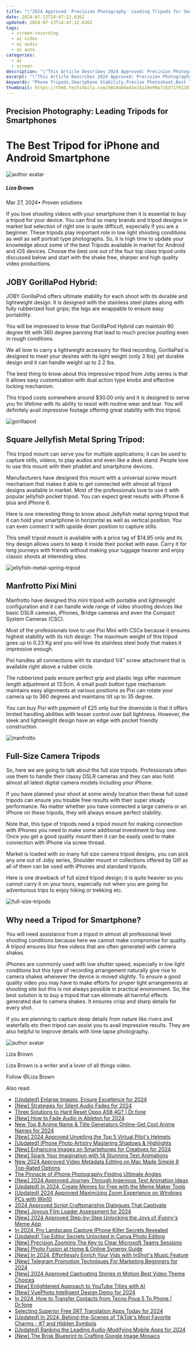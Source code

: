 ```yaml
---
title: "\"2024 Approved  Precision Photography  Leading Tripods for Smartphones\""
date: 2024-07-12T14:47:12.636Z
updated: 2024-07-13T14:47:12.636Z
tags: 
  - screen-recording
  - ai video
  - ai audio
  - ai auto
categories: 
  - ai
  - screen
description: "\"This Article Describes 2024 Approved: Precision Photography: Leading Tripods for Smartphones\""
excerpt: "\"This Article Describes 2024 Approved: Precision Photography: Leading Tripods for Smartphones\""
keywords: "Phone Tripods,Smartphone Stability,Precise Photoshoot,Best Tripods,Mobile Photography Gear,Premium Photo Support,Top Tripod Brands"
thumbnail: https://thmb.techidaily.com/b024a84a41e25a10e99a735d71f0138708aa747c63be7c3be4720f86eba5080f.jpg
---
```


## Precision Photography: Leading Tripods for Smartphones

# The Best Tripod for iPhone and Android Smartphone

![author avatar](https://lh5.googleusercontent.com/-AIMmjowaFs4/AAAAAAAAAAI/AAAAAAAAABc/Y5UmwDaI7HU/s250-c-k/photo.jpg)

##### Liza Brown

 Mar 27, 2024• Proven solutions

 If you love shooting videos with your smartphone then it is essential to buy a tripod for your device. You can find so many brands and tripod designs in market but selection of right one is quite difficult, especially if you are a beginner. These tripods play important role in low light shooting conditions as well as self portrait type photographs. So, it is high time to update your knowledge about some of the best Tripods available in market for Android and iOS devices. Choose the best one out of the four top class tripod units discussed below and start with the shake free, sharper and high quality video productions.

## JOBY GorillaPod Hybrid:

 JOBY GorillaPod offers ultimate stability for each shoot with its durable and lightweight design. It is designed with the stainless steel plates along with fully rubberized foot grips; the legs are wrappable to ensure easy portability.

 You will be impressed to know that GorillaPod Hybrid can maintain 90 degree tilt with 360 degree panning that lead to much precise positing even in rough conditions.

 We all love to carry a lightweight accessory for filed recording, GorillaPad is designed to meet your desires with its light weight (only 3 lbs) yet durable design and it can handle weight up to 2.2 lbs.

 The best thing to know about this impressive tripod from Joby series is that it allows easy customization with dual action type knobs and effective locking mechanism.

 This tripod costs somewhere around $30.00 only and it is designed to serve you for lifetime with its ability to resist with routine wear and tear. You will definitely avail impressive footage offering great stability with this tripod.

![gorillapod](https://images.wondershare.com/filmora/article-images/gorillapod.jpg)

## Square Jellyfish Metal Spring Tripod:

 This tripod mount can serve you for multiple applications; it can be used to capture stills, videos, to play audios and even like a desk stand. People love to use this mount with their phablet and smartphone devices.

 Manufacturers have designed this mount with a universal screw mount mechanism that makes it able to get connected with almost all tripod designs available in market. Most of the professionals love to use it with popular jellyfish pocket tripod. You can expect great results with iPhone 6 plus and iPhone 6.

 Here is one interesting thing to know about Jellyfish metal spring tripod that it can hold your smartphone in horizontal as well as vertical position. You can even connect it with upside down position to capture stills.

 This small tripod mount is available with a price tag of $14.95 only and its tiny design allows users to keep it inside their pocket with ease. Carry it for long journeys with friends without making your luggage heavier and enjoy classic shoots at interesting sites.

![jellyfish-metal-spring-tripod](https://images.wondershare.com/filmora/article-images/jellyfish-metal-spring-tripod.jpg)

## Manfrotto Pixi Mini

 Manfrotto have designed this mini tripod with portable and lightweight configuration and it can handle wide range of video shooting devices like basic DSLR cameras, iPhones, Bridge cameras and even the Compact System Cameras (CSC).

 Most of the professionals love to use Pixi Mini with CSCs because it ensures highest stability with its rich design. The maximum weight of this tripod goes up to 0.23 Kg and you will love its stainless steel body that makes it impressive enough.

 Pixi handles all connections with its standard 1/4” screw attachment that is available right above a rubber circle.

 The rubberized pads ensure perfect grip and plastic legs offer maximum length adjustment at 13.5cm. A small push button type mechanism maintains easy alignments at various positions as Pixi can rotate your camera up to 360 degrees and maintains tilt up to 35 degree.

 You can buy Pixi with payment of £25 only but the downside is that it offers limited handling abilities with lesser control over ball tightness. However, the sleek and lightweight design have an edge with pocket friendly construction.

![manfrotto](https://images.wondershare.com/filmora/article-images/manfrotto.jpg)

## Full-Size Camera Tripods

 So, here we are going to talk about the full size tripods. Professionals often use them to handle their classy DSLR cameras and they can also hold almost all latest digital camera models including your iPhone.

 If you have planned your shoot at some windy location then these full sized tripods can ensure you trouble free results with their super steady performance. No matter whether you have connected a large camera or an iPhone on these tripods, they will always ensure perfect stability.

 Note that, this type of tripods need a tripod mount for making connection with iPhones you need to make some additional investment to buy one. Once you get a good quality mount then it can be easily used to make connection with iPhone via screw thread.

 Market is loaded with so many full size camera tripod designs, you can pick any one out of Joby series, Shoulder mount or collections offered by Glif as all of them can be used with iPhones and standard tripods.

 Here is one drawback of full sized tripod design; it is quite heavier so you cannot carry it on your tours, especially not when you are going for adventurous trips to enjoy hiking or trekking etc.

![full-size-tripods](https://images.wondershare.com/filmora/article-images/full-size-tripods.jpg)

## Why need a Tripod for Smartphone?

 You will need assistance from a tripod in almost all professional level shooting conditions because here we cannot make compromise for quality. A tripod ensures blur free videos that are often generated with camera shakes.

 iPhones are commonly used with low shutter speed, especially in low light conditions but this type of recording arrangement naturally give rise to camera shakes whenever the device is moved slightly. To ensure a good quality video you may have to make efforts for proper light arrangements at shooting site but this is not always possible in practical environment. So, the best solution is to buy a tripod that can eliminate all harmful effects generated due to camera shakes. It ensures crisp and sharp details for every shot.

 If you are planning to capture deep details from nature like rivers and waterfalls etc then tripod can assist you to avail impressive results. They are also helpful to improve details with time lapse photography.

![author avatar](https://lh5.googleusercontent.com/-AIMmjowaFs4/AAAAAAAAAAI/AAAAAAAAABc/Y5UmwDaI7HU/s250-c-k/photo.jpg)

Liza Brown

Liza Brown is a writer and a lover of all things video.

Follow @Liza Brown


<ins class="adsbygoogle"
     style="display:block"
     data-ad-format="autorelaxed"
     data-ad-client="ca-pub-7571918770474297"
     data-ad-slot="1223367746"></ins>



<ins class="adsbygoogle"
     style="display:block"
     data-ad-client="ca-pub-7571918770474297"
     data-ad-slot="8358498916"
     data-ad-format="auto"
     data-full-width-responsive="true"></ins>




<span class="atpl-alsoreadstyle">Also read:</span>
<div><ul>
<li><a href="https://fox-cloud.techidaily.com/updated-enlarge-images-ensure-excellence-for-2024/"><u>[Updated] Enlarge Images, Ensure Excellence for 2024</u></a></li>
<li><a href="https://fox-cloud.techidaily.com/new-strategies-for-silent-audio-fades-for-2024/"><u>[New] Strategies for Silent Audio Fades for 2024</u></a></li>
<li><a href="https://techidaily.com/three-solutions-to-hard-reset-oppo-a58-4g-drfone-by-drfone-reset-android-reset-android/"><u>Three Solutions to Hard Reset Oppo A58 4G? | Dr.fone</u></a></li>
<li><a href="https://fox-cloud.techidaily.com/new-how-to-fade-audio-in-ableton-for-2024/"><u>[New] How to Fade Audio in Ableton for 2024</u></a></li>
<li><a href="https://animation-videos.techidaily.com/new-top-8-anime-name-and-title-generators-online-get-cool-anime-names-for-2024/"><u>New Top 8 Anime Name & Title Generators Online-Get Cool Anime Names for 2024</u></a></li>
<li><a href="https://fox-cloud.techidaily.com/new-2024-approved-unveiling-the-top-5-virtual-pilots-helmets/"><u>[New] 2024 Approved  Unveiling the Top 5 Virtual Pilot's Helmets</u></a></li>
<li><a href="https://extra-guidance.techidaily.com/updated-iphone-photo-artistry-mastering-shadows-and-highlights/"><u>[Updated] IPhone Photo Artistry  Mastering Shadows & Highlights</u></a></li>
<li><a href="https://fox-cloud.techidaily.com/new-enhancing-images-on-smartphones-for-creatives-for-2024/"><u>[New] Enhancing Images on Smartphones for Creatives for 2024</u></a></li>
<li><a href="https://fox-cloud.techidaily.com/new-spark-your-imagination-with-14-stunning-text-animations/"><u>[New] Spark Your Imagination with 14 Stunning Text Animations</u></a></li>
<li><a href="https://video-creation-software.techidaily.com/new-2024-approved-video-metadata-editing-on-mac-made-simple-8-top-rated-options/"><u>New 2024 Approved Video Metadata Editing on Mac Made Simple 8 Top-Rated Options</u></a></li>
<li><a href="https://fox-cloud.techidaily.com/the-pinnacle-of-iphone-photography-finding-ultimate-angles/"><u>The Pinnacle of iPhone Photography  Finding Ultimate Angles</u></a></li>
<li><a href="https://fox-cloud.techidaily.com/new-2024-approved-journey-through-ingenious-text-animation-ideas/"><u>[New] 2024 Approved  Journey Through Ingenious Text Animation Ideas</u></a></li>
<li><a href="https://fox-cloud.techidaily.com/updated-in-2024-create-memes-for-free-with-the-meme-maker-tools/"><u>[Updated] In 2024, Create Memes for Free with the Meme Maker Tools</u></a></li>
<li><a href="https://fox-cloud.techidaily.com/updated-2024-approved-maximizing-zoom-experience-on-windows-pcs-with-win10/"><u>[Updated] 2024 Approved  Maximizing Zoom Experience on Windows PCs with Win10</u></a></li>
<li><a href="https://extra-approaches.techidaily.com/2024-approved-script-craftsmanship-dialogues-that-captivate/"><u>2024 Approved  Script Craftsmanship  Dialogues That Captivate</u></a></li>
<li><a href="https://fox-cloud.techidaily.com/new-joyous-film-loader-assessment-for-2024/"><u>[New] Joyous Film Loader Assessment for 2024</u></a></li>
<li><a href="https://fox-cloud.techidaily.com/new-2024-approved-step-by-step-unlocking-the-joys-of-ifunnys-meme-app/"><u>[New] 2024 Approved  Step-by-Step  Unlocking the Joys of iFunny's Meme App</u></a></li>
<li><a href="https://fox-friendly.techidaily.com/in-2024-pro-landscape-capture-iphone-killer-secrets-revealed/"><u>In 2024, Pro Landscape Capture  IPhone Killer Secrets Revealed</u></a></li>
<li><a href="https://some-approaches.techidaily.com/updated-top-editor-secrets-unlocked-in-canva-photo-editing/"><u>[Updated] Top Editor Secrets Unlocked in Canva Photo Editing</u></a></li>
<li><a href="https://fox-cloud.techidaily.com/new-precision-zooming-the-key-to-clear-microsoft-teams-sessions/"><u>[New] Precision Zooming  The Key to Clear Microsoft Teams Sessions</u></a></li>
<li><a href="https://fox-cloud.techidaily.com/new-photo-fusion-at-home-and-online-synergy-guide/"><u>[New] Photo Fusion at Home & Online Synergy Guide</u></a></li>
<li><a href="https://fox-cloud.techidaily.com/new-in-2024-effortlessly-enrich-your-vids-with-inshots-music-feature/"><u>[New] In 2024, Effortlessly Enrich Your Vids with InShot's Music Feature</u></a></li>
<li><a href="https://fox-cloud.techidaily.com/new-telegram-promotion-techniques-for-marketing-beginners-for-2024/"><u>[New] Telegram Promotion Techniques  For Marketing Beginners for 2024</u></a></li>
<li><a href="https://fox-cloud.techidaily.com/new-2024-approved-captivating-stories-in-motion-best-video-theme-choices/"><u>[New] 2024 Approved  Captivating Stories in Motion  Best Video Theme Choices</u></a></li>
<li><a href="https://fox-cloud.techidaily.com/new-enlightened-approach-to-youtube-titles-with-ai/"><u>[New] Enlightened Approach to YouTube Titles with AI</u></a></li>
<li><a href="https://fox-cloud.techidaily.com/new-vuephoto-intelligent-design-demo-for-2024/"><u>[New] VuePhoto Intelligent Design Demo for 2024</u></a></li>
<li><a href="https://android-transfer.techidaily.com/in-2024-how-to-transfer-contacts-from-tecno-pova-5-to-phone-drfone-by-drfone-transfer-from-android-transfer-from-android/"><u>In 2024, How to Transfer Contacts from Tecno Pova 5 To Phone | Dr.fone</u></a></li>
<li><a href="https://fox-cloud.techidaily.com/selecting-superior-free-srt-translation-apps-today-for-2024/"><u>Selecting Superior Free SRT Translation Apps Today for 2024</u></a></li>
<li><a href="https://tiktok-videos.techidaily.com/updated-in-2024-behind-the-scenes-of-tiktoks-most-favorite-charms-7-and-hidden-symbols/"><u>[Updated] In 2024, Behind-the-Scenes of TikTok's Most Favorite Charms - #7 and Hidden Symbols</u></a></li>
<li><a href="https://digital-screen-recording.techidaily.com/updated-ranking-the-leading-audio-modifying-mobile-apps-for-2024/"><u>[Updated] Ranking the Leading Audio-Modifying Mobile Apps for 2024</u></a></li>
<li><a href="https://fox-cloud.techidaily.com/new-the-brisk-blueprint-to-crafting-google-image-mosaics/"><u>[New] The Brisk Blueprint to Crafting Google Image Mosaics</u></a></li>
</ul></div>
